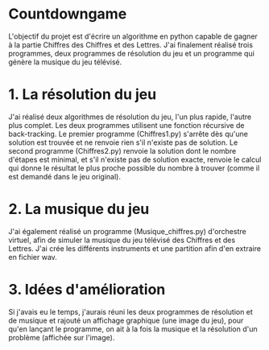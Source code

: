 # Countdowngame

L'objectif du projet est d'écrire un algorithme en python capable de gagner à la partie Chiffres des Chiffres et des Lettres. 
J'ai finalement réalisé trois programmes, deux programmes de résolution du jeu et un programme qui génère la musique du jeu télévisé. 

# 1. La résolution du jeu 

J'ai réalisé deux algorithmes de résolution du jeu, l'un plus rapide, l'autre plus complet. 
Les deux programmes utilisent une fonction récursive de back-tracking. 
Le premier programme (Chiffres1.py) s'arrête dès qu'une solution est trouvée et ne renvoie rien s'il n'existe pas de solution. 
Le second programme (Chiffres2.py) renvoie la solution dont le nombre d'étapes est minimal, et s'il n'existe pas de solution exacte, 
renvoie le calcul qui donne le résultat le plus proche possible du nombre à trouver
(comme il est demandé dans le jeu original). 

# 2. La musique du jeu 

J'ai également réalisé un programme (Musique_chiffres.py) d'orchestre virtuel, afin de simuler la musique du jeu télévisé des Chiffres et des Lettres.
J'ai crée les différents instruments et une partition afin d'en extraire en fichier wav. 

# 3. Idées d'amélioration

Si j'avais eu le temps, j'aurais réuni les deux programmes de résolution et de musique et rajouté un affichage graphique (une image du jeu), pour qu'en lançant le programme, on ait à la fois la musique et la résolution d'un problème (affichée sur l'image).
